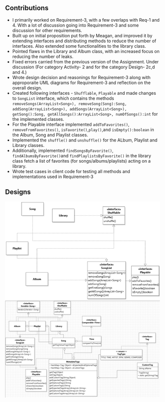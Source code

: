 ## Contributions
- I primarily worked on Requirement-3, with a few overlaps with Req-1 and 4. With a lot of discussion going into Requirement-3 and some discussion for other requirements. 
- Built up on initial proposition put forth by Meagan, and improved it by extending interfaces and distributing methods to reduce the number of interfaces. Also extended some functionalities to the library class.  
- Pointed flaws in the Library and Album class, with an increased focus on reducing the number of leaks. 
- Fixed errors carried from the previous version of the Assignment. Under discussion (For category Activity- 2 and for the category Design- 2c,d and 4.)
- Wrote design decision and reasonings for Requirement-3 along with approporaite UML diagrams for Requirement-3 and reflection on the overall design.
- Created following interfaces - `Shufflable`, `Playable` and made changes to `SongList` interface, which contains the methods `removeSongs(ArrayList<Song>), removeSong(Song):Song, addSong(ArrayList<Song>), addSongs(ArrayList<Song>), getSong():Song, getAllSongs():ArrayList<Song>, numOfSongs():int` for the implemented classes. 
- For the Playable interface implemented `addToFavorites()`, `removeFromFavorites()`, `isFavorite()`,`play()`,and `isEmpty():boolean` in the Album, Song and Playlist classes. 
- Implemented the `shuffle()` and `unshuffle()` for the ALbum, Playlist and Library classes. 
- Additionally, implemented `findSongsByFavorite()`, `findAlbumsByFavorite()`and `findPlaylistsByFavorite()` in the library class fetch a list of favorites (for songs/albums/playlists) acting on a library. 
- Wrote test cases in client code for testing all methods and implementations used in Requirement-3


## Designs
![alt text](../images/DesignISP.png)
![alt text](../images/interfaces-classdiagram.png)
